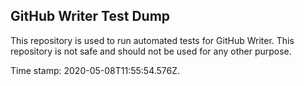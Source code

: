 ## GitHub Writer Test Dump

This repository is used to run automated tests for GitHub Writer.
This repository is not safe and should not be used for any other purpose.

Time stamp: 2020-05-08T11:55:54.576Z.
